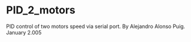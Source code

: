 # PID_2_motors
 PID control of two motors speed via serial port. By Alejandro Alonso Puig. January 2.005
